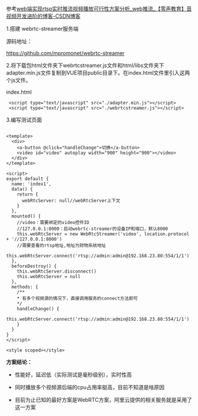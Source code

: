 参考[web端实现rtsp实时推流视频播放可行性方案分析_web推流_【零声教育】音视频开发进阶的博客-CSDN博客](https://blog.csdn.net/irainsa/article/details/130014024)







1.搭建 webrtc-streamer服务端

源码地址：

https://github.com/mpromonet/webrtc-streamer





2.将下载包html文件夹下webrtcstreamer.js文件和html/libs文件夹下adapter.min.js文件复制到VUE项目public目录下。在index.html文件里引入这两个js文件。

index.html

```
 <script type="text/javascript" src="./adapter.min.js"></script>
 <script type="text/javascript" src="./webrtcstreamer.js"></script>
```

3.编写测试页面

```

<template>
  <div>
    <a-button @click="handleChange">切换</a-button>
    <video id="video" autoplay width="900" height="900"></video>
  </div>
</template>
 
<script>
export default {
  name: 'index1',
  data() {
    return {
      webRtcServer: null//webRtcServer上下文
    }
  },
  mounted() {
    //video：需要绑定的video控件ID
    //127.0.0.1:8000：启动webrtc-streamer的设备IP和端口，默认8000
    this.webRtcServer = new WebRtcStreamer('video', location.protocol + '//127.0.0.1:8000')
    //需要查看的rtsp地址,地址为财物系统地址
    this.webRtcServer.connect('rtsp://admin:admin@192.168.23.80:554/1/1')
  },
  beforeDestroy() {
    this.webRtcServer.disconnect()
    this.webRtcServer = null
  },
  methods: {
    /**
    * 有多个视频源的情况下，直接调用服务的connect方法即可
    */
    handleChange() {
      this.webRtcServer.connect('rtsp://admin:admin@192.168.23.80:554/1/1')
    }
  }
}
</script>
 
<style scoped></style>

```

**方案结论：**

- 性能好，延迟低（实际测试是毫秒级别），实时性高

- 同时播放多个视频源后端的cpu占用率挺高，目前不知道是啥原因

- 目前为止已知的最好方案是WebRTC方案，阿里云提供的相关服务就是采用了这一方案

# 
